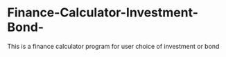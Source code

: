 # Finance-Calculator-Investment-Bond-
This is a finance calculator program for user choice of investment or bond
